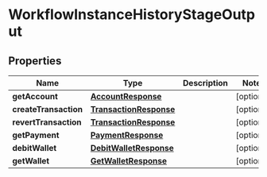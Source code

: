 

# WorkflowInstanceHistoryStageOutput


## Properties

| Name | Type | Description | Notes |
|------------ | ------------- | ------------- | -------------|
|**getAccount** | [**AccountResponse**](AccountResponse.md) |  |  [optional] |
|**createTransaction** | [**TransactionResponse**](TransactionResponse.md) |  |  [optional] |
|**revertTransaction** | [**TransactionResponse**](TransactionResponse.md) |  |  [optional] |
|**getPayment** | [**PaymentResponse**](PaymentResponse.md) |  |  [optional] |
|**debitWallet** | [**DebitWalletResponse**](DebitWalletResponse.md) |  |  [optional] |
|**getWallet** | [**GetWalletResponse**](GetWalletResponse.md) |  |  [optional] |



